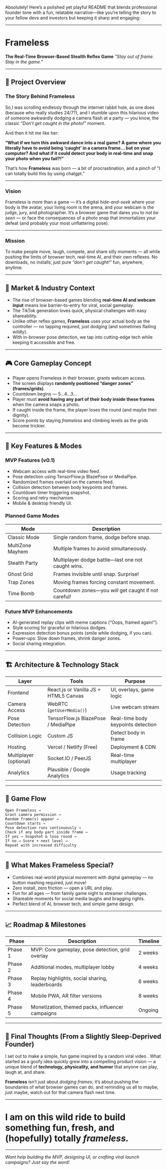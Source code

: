 Absolutely! Here’s a polished yet playful README that blends professional founder tone with a fun, relatable narrative—like you’re telling the story to your fellow devs and investors but keeping it sharp and engaging:

---

# Frameless

**The Real-Time Browser-Based Stealth Reflex Game**
*“Stay out of frame. Stay in the game.”*

---

## 🚀 Project Overview

### The Story Behind Frameless 

So,I was scrolling endlessly through the internet rabbit hole, as one does (because who really studies 24/7?), and I stumble upon this hilarious video of someone awkwardly dodging a camera flash at a party — you know, the classic *“Don’t get caught in the photo!”* moment.

And then it hit me like her:

**“What if we turn this awkward dance into a real game? A game where you literally have to avoid being ‘caught’ in a camera frame... but on your computer? And what if it could detect your body in real-time and snap your photo when you fail?!”**

That’s how **Frameless** was born —  a bit of procrastination, and a pinch of “I can totally build this by using chatgpt.”

---

### Vision

Frameless is more than a game — it’s a digital *hide-and-seek* where your body is the avatar, your living room is the arena, and your webcam is the judge, jury, and photographer. It’s a browser game that dares you to *not be seen* — or face the consequences of a photo snap that immortalizes your defeat (and probably your most unflattering pose).

---

### Mission

To make people move, laugh, compete, and share silly moments — all while pushing the limits of browser tech, real-time AI, and their own reflexes. No downloads, no installs, just pure *“don’t get caught!”* fun, anywhere, anytime.

---

## 🎯 Market & Industry Context

* The rise of browser-based games blending **real-time AI and webcam input** means low barrier-to-entry for viral, social gameplay.
* The TikTok generation loves quick, physical challenges with easy shareability.
* Unlike other reflex games, **Frameless** uses your actual body as the controller — no tapping required, just dodging (and sometimes flailing wildly).
* With in-browser pose detection, we tap into cutting-edge tech while keeping it accessible and free.

---

## 🎮 Core Gameplay Concept

* Player opens Frameless in their browser, grants webcam access.
* The screen displays **randomly positioned “danger zones” (frames/grids)**.
* Countdown begins — 5…4…3…
* Player must **avoid having any part of their body inside these frames** when the camera snaps a photo.
* If caught inside the frame, the player loses the round (and maybe their dignity).
* Score points by staying *frameless* and climbing levels as the grids become trickier.

---

## 🧩 Key Features & Modes

### MVP Features (v0.1)

* Webcam access with real-time video feed.
* Pose detection using TensorFlow\.js BlazePose or MediaPipe.
* Randomized frames overlaid on the camera feed.
* Collision detection between body keypoints and frames.
* Countdown timer triggering snapshot.
* Scoring and retry mechanism.
* Mobile & desktop friendly UI.

### Planned Game Modes

| Mode             | Description                                           |
| ---------------- | ----------------------------------------------------- |
| Classic Mode     | Single random frame, dodge before snap.               |
| MultiZone Mayhem | Multiple frames to avoid simultaneously.              |
| Stealth Party    | Multiplayer dodge battle—last one not caught wins.    |
| Ghost Grid       | Frames invisible until snap. Surprise!                |
| Trap Zones       | Moving frames forcing constant movement.              |
| Time Bomb        | Countdown zones—you *will* get caught if not careful! |

### Future MVP Enhancements

* AI-generated replay clips with meme captions (“Oops, framed again!”).
* Style scoring for graceful or hilarious dodges.
* Expression detection bonus points (smile while dodging, if you can).
* Power-ups: Slow down frames, shrink danger zones.
* Social sharing integration.

---

## 🏗️ Architecture & Technology Stack

| Layer                  | Tools                                 | Purpose                            |
| ---------------------- | ------------------------------------- | ---------------------------------- |
| Frontend               | React.js or Vanilla JS + HTML5 Canvas | UI, overlays, game logic           |
| Camera Access          | WebRTC (`getUserMedia()`)             | Live webcam stream                 |
| Pose Detection         | TensorFlow\.js BlazePose / MediaPipe  | Real-time body keypoints detection |
| Collision Logic        | Custom JS                             | Detect body in frame               |
| Hosting                | Vercel / Netlify (Free)               | Deployment & CDN                   |
| Multiplayer (optional) | Socket.IO / PeerJS                    | Real-time multiplayer              |
| Analytics              | Plausible / Google Analytics          | Usage tracking                     |

---

## 🔄 Game Flow

```
Open Frameless →
Grant camera permission →
Random frame(s) appear →
Countdown starts →
Pose detection runs continuously →
Check if any body part inside frame →
If yes → Snapshot & lose round →
If no → Score + next level →
Repeat with increased difficulty
```

---

## 🎯 What Makes Frameless Special?

* Combines real-world physical movement with digital gameplay — no button mashing required, just move!
* Zero install, zero friction — open a URL and play.
* Fun for all ages — from family game night to streamer challenges.
* Shareable moments for social media laughs and bragging rights.
* Perfect blend of AI, browser tech, and simple game design.

---

## 📈 Roadmap & Milestones

| Phase   | Description                                      | Timeline |
| ------- | ------------------------------------------------ | -------- |
| Phase 1 | MVP: Core gameplay, pose detection, grid overlay | 2 weeks  |
| Phase 2 | Additional modes, multiplayer lobby              | 4 weeks  |
| Phase 3 | Replay highlights, social sharing, leaderboards  | 6 weeks  |
| Phase 4 | Mobile PWA, AR filter versions                   | 8 weeks  |
| Phase 5 | Monetization, themed packs, influencer campaigns | Ongoing  |

---

## 🧠 Final Thoughts (From a Slightly Sleep-Deprived Founder)

I set out to make a simple, fun game inspired by a random viral video . What started as a goofy idea quickly grew into a compelling product vision — a unique blend of **technology, physicality, and humor** that anyone can play, laugh at, and share.

**Frameless** isn’t just about *dodging frames*; it’s about pushing the boundaries of what browser games can do, and reminding us all to maybe, just maybe, watch out for that camera flash next time.

---

# I am on this wild ride to build something fun, fresh, and (hopefully) totally *frameless.*

---

*Want help building the MVP, designing UI, or crafting viral launch campaigns? Just say the word!*
